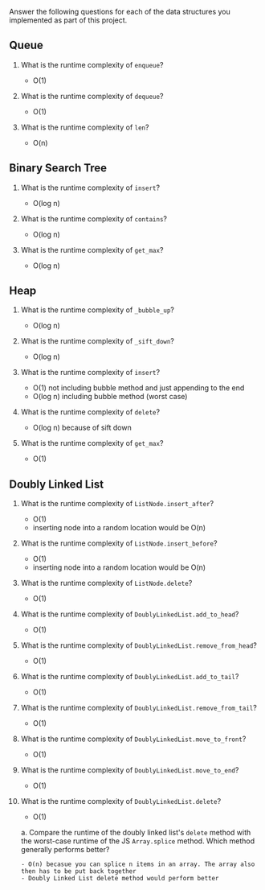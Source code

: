 Answer the following questions for each of the data structures you implemented as part of this project.

## Queue

1. What is the runtime complexity of `enqueue`?

    - O(1)

2. What is the runtime complexity of `dequeue`?

    - O(1)

3. What is the runtime complexity of `len`?

    - O(n)

## Binary Search Tree

1. What is the runtime complexity of `insert`?

    - O(log n)

2. What is the runtime complexity of `contains`?

    - O(log n)

3. What is the runtime complexity of `get_max`?
    - O(log n)

## Heap

1. What is the runtime complexity of `_bubble_up`?

    - O(log n)

2. What is the runtime complexity of `_sift_down`?

    - O(log n)

3. What is the runtime complexity of `insert`?

    - O(1) not including bubble method and just appending to the end
    - O(log n) including bubble method (worst case)

4. What is the runtime complexity of `delete`?

    - O(log n) because of sift down

5. What is the runtime complexity of `get_max`?

    - O(1)

## Doubly Linked List

1.  What is the runtime complexity of `ListNode.insert_after`?

    - O(1)
    - inserting node into a random location would be O(n)

2.  What is the runtime complexity of `ListNode.insert_before`?

    - O(1)
    - inserting node into a random location would be O(n)

3.  What is the runtime complexity of `ListNode.delete`?

    - O(1)

4.  What is the runtime complexity of `DoublyLinkedList.add_to_head`?

    - O(1)

5.  What is the runtime complexity of `DoublyLinkedList.remove_from_head`?

    - O(1)

6.  What is the runtime complexity of `DoublyLinkedList.add_to_tail`?

    - O(1)

7.  What is the runtime complexity of `DoublyLinkedList.remove_from_tail`?

    - O(1)

8.  What is the runtime complexity of `DoublyLinkedList.move_to_front`?

    - O(1)

9.  What is the runtime complexity of `DoublyLinkedList.move_to_end`?

    - O(1)

10. What is the runtime complexity of `DoublyLinkedList.delete`?

    - O(1)

    a. Compare the runtime of the doubly linked list's `delete` method with the worst-case runtime of the JS `Array.splice` method. Which method generally performs better?

        - O(n) becasue you can splice n items in an array. The array also then has to be put back together
        - Doubly Linked List delete method would perform better
